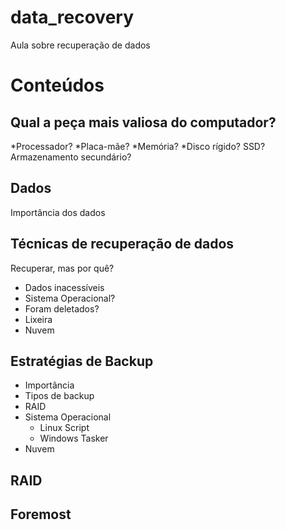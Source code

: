 # data_recovery
Aula sobre recuperação de dados

# Conteúdos

## Qual a peça mais valiosa do computador?
*Processador?
*Placa-mãe?
*Memória?
*Disco rígido? SSD? Armazenamento secundário?

## Dados

Importância dos dados

## Técnicas de recuperação de dados

Recuperar, mas por quê?
* Dados inacessíveis
*	Sistema Operacional?
*	Foram deletados?
*	Lixeira
* Nuvem
	
## Estratégias de Backup
* Importância 
* Tipos de backup
* RAID
* Sistema Operacional
  * Linux
    Script
  * Windows
    Tasker
* Nuvem

## RAID

## Foremost
